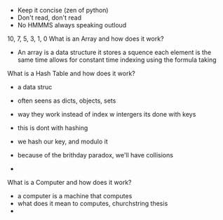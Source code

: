 - Keep it concise (zen of python)
- Don't read, don't read
- No HMMMS always speaking outloud

10, 7, 5, 3, 1, 0
What is an Array and how does it work?
- An array is a data structure
it stores a squence
each element is the same time
allows for constant time indexing
using the formula taking 



What is a Hash Table and how does it work?
- a data struc
- often seens as dicts, objects, sets
- way they work instead of index w intergers its done with keys
- this is dont with hashing
- we hash our key, and modulo it

- because of the brithday paradox, we'll have collisions
-


What is a Computer and how does it work?
- a computer is a machine that computes
- what does it mean to computes, churchstring thesis
- 

